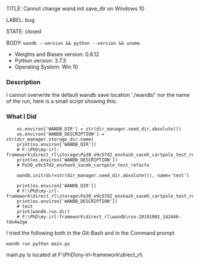 TITLE:
Cannot change wand.init save_dir on Windows 10

LABEL:
bug

STATE:
closed

BODY:
`wandb --version && python --version && uname`

* Weights and Biases version: 0.8.12
* Python version: 3.7.3
* Operating System: Win 10

### Description

I cannot overwrite the default wandb save location './wandb/' nor the name of the run, here is a small script showing this: 

### What I Did
```
    os.environ['WANDB_DIR'] = str(dir_manager.seed_dir.absolute())
    os.environ['WANDB_DESCRIPTION'] = str(dir_manager.storage_dir.name)
    print(os.environ['WANDB_DIR'])
    # F:\PhD\my-irl-framework\direct_rl\storage\Pa30_e9c57d2_envhash_sacmh_cartpole_test_refacto\experiment1\seed131214
    print(os.environ['WANDB_DESCRIPTION'])
    # Pa30_e9c57d2_envhash_sacmh_cartpole_test_refacto

    wandb.init(dir=str(dir_manager.seed_dir.absolute()), name='test')

    print(os.environ['WANDB_DIR'])
    # F:\PhD\my-irl-framework\direct_rl\storage\Pa30_e9c57d2_envhash_sacmh_cartpole_test_refacto\experiment1\seed131214
    print(os.environ['WANDB_DESCRIPTION'])
    # test
    print(wandb.run.dir)
    # F:\PhD\my-irl-framework\direct_rl\wandb\run-20191001_142446-tdu4w2ge
```

I tried the following both in the Git-Bash and in the Command prompt
```
wandb run python main.py
```
main.py is located at F:\PhD\my-irl-framework\direct_rl\


